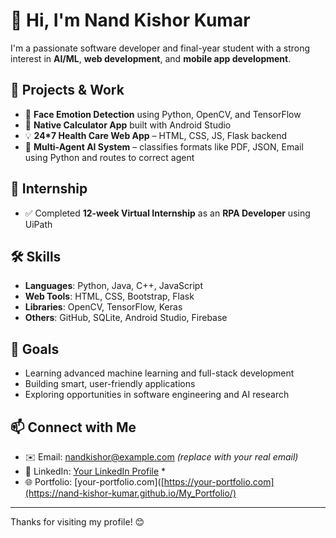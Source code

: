 # 👋 Hi, I'm  Nand Kishor Kumar

I'm a passionate software developer and final-year student with a strong interest in **AI/ML**, **web development**, and **mobile app development**.

## 🚀 Projects & Work
- 🤖 **Face Emotion Detection** using Python, OpenCV, and TensorFlow  
- 📱 **Native Calculator App** built with Android Studio  
- 💡 **24*7 Health Care Web App** – HTML, CSS, JS, Flask backend  
- 🧠 **Multi-Agent AI System** – classifies formats like PDF, JSON, Email using Python and routes to correct agent

## 💼 Internship
- ✅ Completed **12-week Virtual Internship** as an **RPA Developer** using UiPath

## 🛠️ Skills
- **Languages**: Python, Java, C++, JavaScript  
- **Web Tools**: HTML, CSS, Bootstrap, Flask  
- **Libraries**: OpenCV, TensorFlow, Keras  
- **Others**: GitHub, SQLite, Android Studio, Firebase

## 🎯 Goals
- Learning advanced machine learning and full-stack development  
- Building smart, user-friendly applications  
- Exploring opportunities in software engineering and AI research

## 📫 Connect with Me
- ✉️ Email: nandkishor@example.com *(replace with your real email)*  
- 🔗 LinkedIn: [Your LinkedIn Profile](https://linkedin.com/in/nandkishor2004) *
- 🌐 Portfolio: [your-portfolio.com]([https://your-portfolio.com](https://nand-kishor-kumar.github.io/My_Portfolio/)

---

Thanks for visiting my profile! 😊
